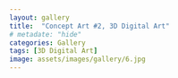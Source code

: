 ```yaml
---
layout: gallery
title:  "Concept Art #2, 3D Digital Art"
# metadate: "hide"
categories: Gallery
tags: [3D Digital Art]
image: assets/images/gallery/6.jpg
---
```

